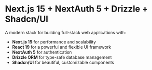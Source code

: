 # Next.js 15 + NextAuth 5 + Drizzle + Shadcn/UI

A modern stack for building full-stack web applications with:  
- **Next.js 15** for performance and scalability  
- **React 19** for a powerful and flexible UI framework  
- **NextAuth 5** for authentication  
- **Drizzle ORM** for type-safe database management  
- **Shadcn/UI** for beautiful, customizable components  

